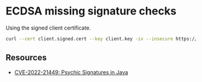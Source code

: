# ECDSA missing signature checks

Using the signed client certificate.

```sh
curl --cert client.signed.cert --key client.key -iv --insecure https://localhost:4000
```


## Resources

- [CVE-2022-21449: Psychic Signatures in Java](https://neilmadden.blog/2022/04/19/psychic-signatures-in-java/)
